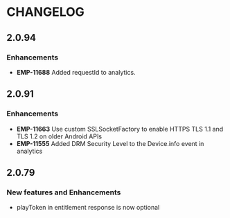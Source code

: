 # CHANGELOG

## 2.0.94

### Enhancements
- **EMP-11688** Added requestId to analytics.

## 2.0.91

### Enhancements
- **EMP-11663** Use custom SSLSocketFactory to enable HTTPS TLS 1.1 and TLS 1.2 on older Android APIs
- **EMP-11555** Added DRM Security Level to the Device.info event in analytics

## 2.0.79

### New features and Enhancements
- playToken in entitlement response is now optional
